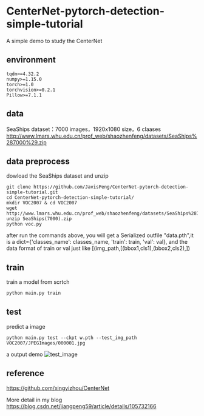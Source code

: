 # CenterNet-pytorch-detection-simple-tutorial

A simple demo to study the CenterNet

## environment
```
tqdm>=4.32.2
numpy>=1.15.0
torch>=1.0
torchvision>=0.2.1
Pillow>=7.1.1
```

## data
SeaShips dataset：7000 images，1920x1080 size，6 claases
http://www.lmars.whu.edu.cn/prof_web/shaozhenfeng/datasets/SeaShips%287000%29.zip

## data preprocess
dowload the SeaShips dataset and unzip 
```shell
git clone https://github.com/JavisPeng/CenterNet-pytorch-detection-simple-tutorial.git
cd CenterNet-pytorch-detection-simple-tutorial/
mkdir VOC2007 & cd VOC2007
wget http://www.lmars.whu.edu.cn/prof_web/shaozhenfeng/datasets/SeaShips%287000%29.zip
unzip SeaShips(7000).zip
python voc.py
```

after run the commands above, you will get a Serialized outfile "data.pth",it is a dict={'classes_name': classes_name, 'train': train, 'val': val}, and the data format of train or val just like [(img_path,\[(bbox1,cls1),(bbox2,cls2),]) 

## train
train a model from scrtch
```python
python main.py train
```

## test
predict a image
```
python main.py test --ckpt w.pth --test_img_path VOC2007/JPEGImages/000001.jpg
```

a output demo
![test_image](https://img-blog.csdnimg.cn/20200424211506362.jpg)

## reference
https://github.com/xingyizhou/CenterNet

More detail in my blog https://blog.csdn.net/jiangpeng59/article/details/105732166

